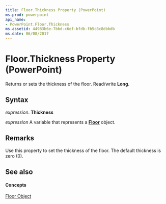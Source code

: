 ```yaml
---
title: Floor.Thickness Property (PowerPoint)
ms.prod: powerpoint
api_name:
- PowerPoint.Floor.Thickness
ms.assetid: 44983b6e-7bbd-c6ef-bfdb-fb5c8c8dbbdb
ms.date: 06/08/2017
---
```



# Floor.Thickness Property (PowerPoint)

Returns or sets the thickness of the floor. Read/write **Long**.


## Syntax

 _expression_. **Thickness**

 _expression_ A variable that represents a **[Floor](floor-object-powerpoint.md)** object.


## Remarks

Use this property to set the thickness of the floor. The default thickness is zero (0).


## See also


#### Concepts


[Floor Object](floor-object-powerpoint.md)

